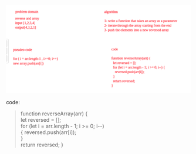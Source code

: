 ![Test Image 3](../images/reverse.png)

code:

>function reverseArray(arr) { <br>
  let reversed = []; <br>
  for (let i = arr.length - 1; i >= 0; i--) <br>{
    reversed.push(arr[i]); <br>
  } <br>
  return reversed;
}